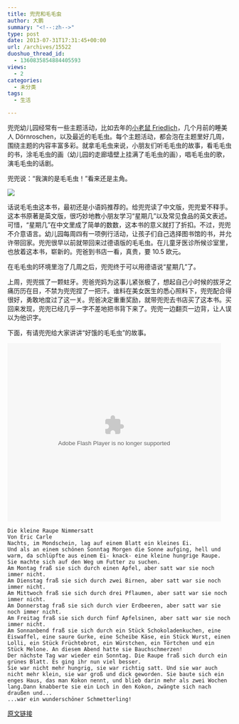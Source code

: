 ```yaml
---
title: 兜兜和毛毛虫
author: 大鹏
summary: "<!--:zh-->"
type: post
date: 2013-07-31T17:31:45+00:00
url: /archives/15522
duoshuo_thread_id:
  - 1360835854884405593
views:
  - 2
categories:
  - 未分类
tags:
  - 生活

---
```

<!--:zh-->

兜兜幼儿园经常有一些主题活动，比如去年的[小老鼠 Friedlich][1]，几个月前的睡美人 Dörnroschen，以及最近的毛毛虫。每个主题活动，都会泡在主题里好几周，围绕主题的内容丰富多彩。就拿毛毛虫来说，小朋友们听毛毛虫的故事，看毛毛虫的书，涂毛毛虫的画（幼儿园的走廊墙壁上挂满了毛毛虫的画），唱毛毛虫的歌，演毛毛虫的话剧。

兜兜说：“我演的是毛毛虫！”看来还是主角。

![][2]

<!--:-->

<!--more-->

<!--:zh-->

话说毛毛虫这本书，最初还是小语妈推荐的。给兜兜读了中文版，兜兜爱不释手。这本书原著是英文版，很巧妙地教小朋友学习“星期几”以及常见食品的英文表述。可惜，“星期几”在中文里成了简单的数数，这本书的意义就打了折扣。不过，兜兜不介意语言。幼儿园每周四有一项例行活动，让孩子们自己选择图书馆的书，并允许带回家。兜兜很早以前就带回来过德语版的毛毛虫。在儿童牙医诊所候诊室里，也放着这本书，崭新的。兜爸到书店一看，真贵，要 10.5 欧元。

在毛毛虫的环境里泡了几周之后，兜兜终于可以用德语说“星期几”了。

上周，兜兜拔了一颗蛀牙。兜爸兜妈为这事儿紧张极了，想起自己小时候的拔牙之痛历历在目，不禁为兜兜捏了一把汗。谁料在美女医生的悉心照料下，兜兜配合得很好，勇敢地度过了这一关。兜爸决定重重奖励，就带兜兜去书店买了这本书。买回来发现，兜兜已经几乎一字不差地把书背下来了。兜兜一边翻页一边背，让人误以为他识字。

下面，有请兜兜给大家讲讲“好饿的毛毛虫”的故事。

<embed src="http://player.youku.com/player.php/sid/XNTg5OTQwOTY4/v.swf" allowFullScreen="true" quality="high" width="480" height="400" align="middle" allowScriptAccess="always" type="application/x-shockwave-flash">
</embed>

    Die kleine Raupe Nimmersatt
    Von Eric Carle  
    Nachts, im Mondschein, lag auf einem Blatt ein kleines Ei.
    Und als an einem schönen Sonntag Morgen die Sonne aufging, hell und warm, da schlüpfte aus einem Ei- knack- eine kleine hungrige Raupe.
    Sie machte sich auf den Weg um Futter zu suchen.
    Am Montag fraß sie sich durch einen Apfel, aber satt war sie noch immer nicht.
    Am Dienstag fraß sie sich durch zwei Birnen, aber satt war sie noch immer nicht.
    Am Mittwoch fraß sie sich durch drei Pflaumen, aber satt war sie noch immer nicht.
    Am Donnerstag fraß sie sich durch vier Erdbeeren, aber satt war sie noch immer nicht.
    Am Freitag fraß sie sich durch fünf Apfelsinen, aber satt war sie noch immer nicht.
    Am Sonnanbend fraß sie sich durch ein Stück Schokoladenkuchen, eine Eiswaffel, eine saure Gurke, eine Scheibe Käse, ein Stück Wurst, einen Lolli, ein Stück Früchtebrot, ein Würstchen, ein Törtchen und ein Stück Melone. An diesem Abend hatte sie Bauchschmerzen!
    Der nächste Tag war wieder ein Sonntag. Die Raupe fraß sich durch ein grünes Blatt. Es ging ihr nun viel besser.
    Sie war nicht mehr hungrig, sie war richtig satt. Und sie war auch nicht mehr klein, sie war groß und dick geworden. Sie baute sich ein enges Haus, das man Kokon nennt, und blieb darin mehr als zwei Wochen lang.Dann knabberte sie ein Loch in den Kokon, zwängte sich nach draußen und...
    ...war ein wunderschöner Schmetterling!
    

<!--:-->

 [1]: http://pzhao.org/2012-10-12-%E5%85%9C%E5%85%9C%E5%81%9A%E7%BE%A4%E4%BC%97%E6%BC%94%E5%91%98/
 [2]: https://encrypted-tbn2.gstatic.com/images?q=tbn:ANd9GcSQStbUcMI3nP867gOt7PYyAZQNDpoMvDqhR1opUtKsl1bA8t_mnA

[原文链接](http://dapengde.com/archives/15522)


